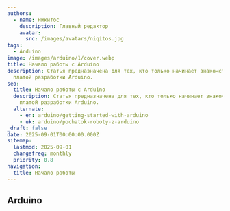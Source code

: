 ```yaml
---
authors:
  - name: Никитос
    description: Главный редактор
    avatar:
      src: /images/avatars/niqitos.jpg
tags:
  - Arduino
image: /images/arduino/1/cover.webp
title: Начало работы с Arduino
description: Статья предназначена для тех, кто только начинает знакомство с
  платой разработки Arduino.
seo:
  title: Начало работы с Arduino
  description: Статья предназначена для тех, кто только начинает знакомство с
    платой разработки Arduino.
  alternate:
    - en: arduino/getting-started-with-arduino
    - uk: arduino/pochatok-roboty-z-arduino
_draft: false
date: 2025-09-01T00:00:00.000Z
sitemap:
  lastmod: 2025-09-01
  changefreq: monthly
  priority: 0.8
navigation:
  title: Начало работы
---
```


## Arduino
